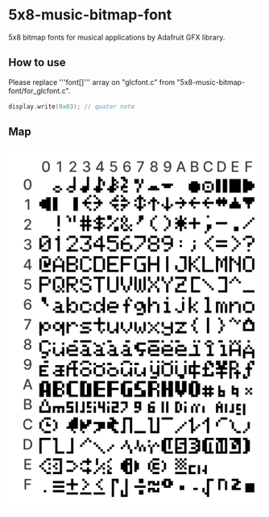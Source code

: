 # 5x8-music-bitmap-font
5x8 bitmap fonts for musical applications by Adafruit GFX library.


## How to use
Please replace '''font[]''' array on "glcfont.c" from "5x8-music-bitmap-font/for_glcfont.c".

```cpp
display.write(0x03); // quater note
```

## Map
<img src="https://github.com/Tongebirge/5x8-music-bitmap-font/raw/main/font-data_MAP.png">


